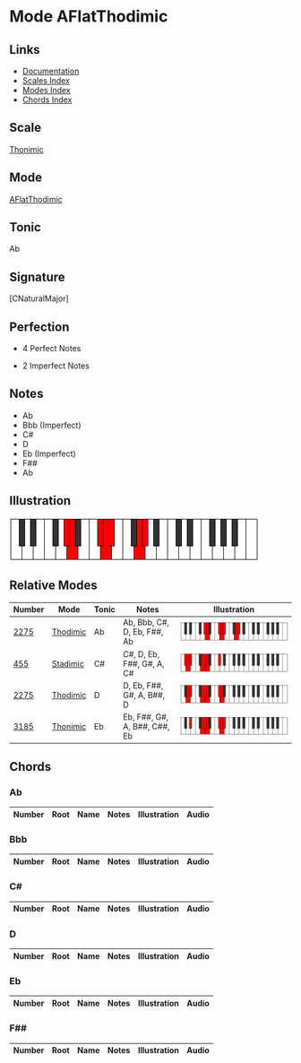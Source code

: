 # Mode AFlatThodimic

## Links

- [Documentation](index.md)
- [Scales Index](Scales.md)
- [Modes Index](Modes.md)
- [Chords Index](Chords.md)

## Scale

[Thonimic](ScaleThonimic.md)

## Mode

[AFlatThodimic](ModeAFlatThodimic.md)

## Tonic

Ab

## Signature

[CNaturalMajor]

## Perfection

 - 4 Perfect Notes

 - 2 Imperfect Notes

## Notes

- Ab
- Bbb (Imperfect)
- C#
- D
- Eb (Imperfect)
- F##
- Ab

## Illustration

![AFlatThodimic](ModeAFlatThodimic.png)

## Relative Modes

| Number | Mode | Tonic | Notes | Illustration |
|--------|------|-------|-------|--------------|
| [2275](https://ianring.com/musictheory/scales/2275) | [Thodimic](ModeThodimic.md) | Ab | Ab, Bbb, C#, D, Eb, F##, Ab | ![AFlatThodimic](ModeAFlatThodimic.png) |
| [455](https://ianring.com/musictheory/scales/455) | [Stadimic](ModeStadimic.md) | C# | C#, D, Eb, F##, G#, A, C# | ![CSharpStadimic](ModeCSharpStadimic.png) |
| [2275](https://ianring.com/musictheory/scales/2275) | [Thodimic](ModeThodimic.md) | D | D, Eb, F##, G#, A, B##, D | ![DNaturalThodimic](ModeDNaturalThodimic.png) |
| [3185](https://ianring.com/musictheory/scales/3185) | [Thonimic](ModeThonimic.md) | Eb | Eb, F##, G#, A, B##, C##, Eb | ![EFlatThonimic](ModeEFlatThonimic.png) |

## Chords

### Ab

| Number | Root | Name | Notes | Illustration | Audio |
|--------|------|------|-------|--------------|-------|

### Bbb

| Number | Root | Name | Notes | Illustration | Audio |
|--------|------|------|-------|--------------|-------|

### C#

| Number | Root | Name | Notes | Illustration | Audio |
|--------|------|------|-------|--------------|-------|

### D

| Number | Root | Name | Notes | Illustration | Audio |
|--------|------|------|-------|--------------|-------|

### Eb

| Number | Root | Name | Notes | Illustration | Audio |
|--------|------|------|-------|--------------|-------|

### F##

| Number | Root | Name | Notes | Illustration | Audio |
|--------|------|------|-------|--------------|-------|

